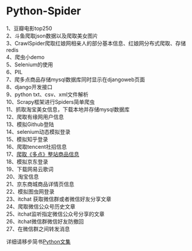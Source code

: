 # Python-Spider
1、豆瓣电影top250<br>
2、斗鱼爬取json数据以及爬取美女图片<br>
3、CrawlSpider爬取红娘网相亲人的部分基本信息、红娘网分布式爬取、存储redis<br>
4、爬虫小demo<br>
5、Selenium的使用<br>
6、PIL<br>
7、爬多点商品存储mysql数据库同时显示在djangoweb页面<br>
8、django开发接口<br>
9、python txt、csv、xml文件解析<br>
10、Scrapy框架进行Spiders简单爬虫<br>
11、抓取淘宝美女信息，下载本地并存储mysql数据库<br>
12、爬取有缘网用户信息<br>
13、模拟Github登陆<br>
14、selenium动态模拟登录<br>
15、模拟知乎登录<br>
16、爬取tencent社招信息<br>
17、[爬取《多点》整站商品信息](https://github.com/lb2281075105/LBDuoDian)<br>
18、模拟京东登录<br>
19、下载网易云歌词<br>
20、淘宝信息<br>
21、京东商城商品详情页信息<br>
22、模拟图虫网登录<br>
23、itchat 获取微信群或者微信好友分享文章<br>
24、爬取微信公众号历史文章<br>
25、itchat监听指定微信公众号分享的文章<br>
26、itchat微信群微信好友防撤回<br>
27、在微信群之间转发消息<br>

详细请移步简书[Python文集](http://www.jianshu.com/nb/18442681)
